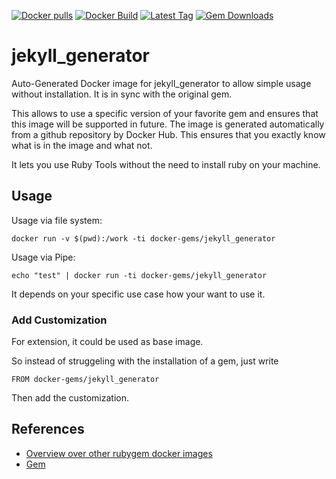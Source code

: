 [![Docker pulls](https://img.shields.io/docker/pulls/rubygem/jekyll_generator.svg)](https://hub.docker.com/r/rubygem/jekyll_generator/)
[![Docker Build](https://img.shields.io/docker/automated/rubygem/jekyll_generator.svg)](https://hub.docker.com/r/rubygem/jekyll_generator/)
[![Latest Tag](https://img.shields.io/github/tag/docker-rubygem/jekyll_generator.svg)](https://hub.docker.com/r/rubygem/jekyll_generator/)
[![Gem Downloads](https://img.shields.io/gem/dt/jekyll_generator.svg)](https://rubygems.org/gems/jekyll_generator/)
# jekyll_generator

Auto-Generated Docker image for jekyll_generator to allow simple usage without installation.
It is in sync with the original gem.

This allows to use a specific version of your favorite gem and ensures that this image will be supported in future.
The image is generated automatically from a github repository by Docker Hub.
This ensures that you exactly know what is in the image and what not.

It lets you use Ruby Tools without the need to install ruby on your machine.

## Usage

Usage via file system:

`docker run -v $(pwd):/work -ti docker-gems/jekyll_generator`

Usage via Pipe:

`echo "test" | docker run -ti docker-gems/jekyll_generator`

It depends on your specific use case how your want to use it.

### Add Customization

For extension, it could be used as base image.

So instead of struggeling with the installation of a gem, just write

`FROM docker-gems/jekyll_generator`

Then add the customization.

## References

 - [Overview over other rubygem docker images](https://github.com/thinkbot/docker-rubygem)
 - [Gem](https://rubygems.org/gems/jekyll_generator/)

